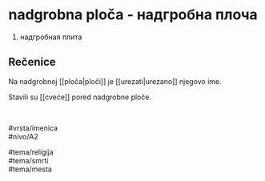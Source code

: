 # nadgrobna ploča - надгробна плоча

1. надгробная плита  

## Rečenice

Na nadgrobnoj [[ploča|ploči]] je [[urezati|urezano]] njegovo ime.  

Stavili su [[cveće]] pored nadgrobne ploče.  

<br>

#vrsta/imenica  
#nivo/A2  

#tema/religija  
#tema/smrti  
#tema/mesta
